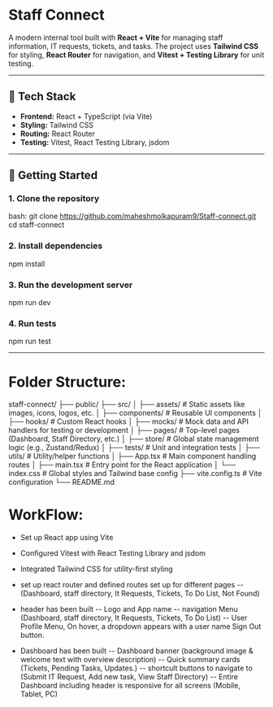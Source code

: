 # Staff Connect

A modern internal tool built with **React + Vite** for managing staff information, IT requests, tickets, and tasks. The project uses **Tailwind CSS** for styling, **React Router** for navigation, and **Vitest + Testing Library** for unit testing.

---

## 🔧 Tech Stack

- **Frontend:** React + TypeScript (via Vite)
- **Styling:** Tailwind CSS
- **Routing:** React Router
- **Testing:** Vitest, React Testing Library, jsdom

---

## 🚀 Getting Started

### 1. Clone the repository

bash:
git clone https://github.com/maheshmolkapuram9/Staff-connect.git
cd staff-connect

### 2. Install dependencies

npm install

### 3. Run the development server

npm run dev

### 4. Run tests

npm run test

---

# Folder Structure:

staff-connect/
├── public/
├── src/
│ ├── assets/ # Static assets like images, icons, logos, etc.
│ ├── components/ # Reusable UI components
│ ├── hooks/ # Custom React hooks
│ ├── mocks/ # Mock data and API handlers for testing or development
│ ├── pages/ # Top-level pages (Dashboard, Staff Directory, etc.)
│ ├── store/ # Global state management logic (e.g., Zustand/Redux)
│ ├── tests/ # Unit and integration tests
│ ├── utils/ # Utility/helper functions
│ ├── App.tsx # Main component handling routes
│ ├── main.tsx # Entry point for the React application
│ └── index.css # Global styles and Tailwind base config
├── vite.config.ts # Vite configuration
└── README.md

# WorkFlow:

- Set up React app using Vite
- Configured Vitest with React Testing Library and jsdom
- Integrated Tailwind CSS for utility-first styling
- set up react router and defined routes set up for different pages
  -- (Dashboard, staff directory, It Requests, Tickets, To Do List, Not Found)

- header has been built
  -- Logo and App name
  -- navigation Menu (Dashboard, staff directory, It Requests, Tickets, To Do List)
  -- User Profile Menu, On hover, a dropdown appears with a user name Sign Out button.

- Dashboard has been built
  -- Dashboard banner (background image & welcome text with overview description)
  -- Quick summary cards (Tickets, Pending Tasks, Updates.)
  -- shortcult buttons to navigate to (Submit IT Request, Add new task, View Staff Directory)
  -- Entire Dashboard including header is responsive for all screens (Mobile, Tablet, PC)
